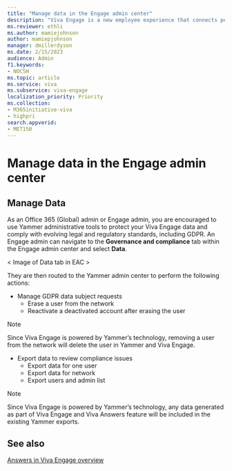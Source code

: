 ```yaml
---
title: "Manage data in the Engage admin center"
description: "Viva Engage is a new employee experience that connects people across the company—wherever and whenever they work—so that everyone is included and engaged."
ms.reviewer: ethli
ms.author: mamiejohnson
author: mamiepjohnson
manager: dmillerdyson
ms.date: 2/15/2023
audience: Admin
f1.keywords:
- NOCSH
ms.topic: article
ms.service: viva
ms.subservice: viva-engage
localization_priority: Priority
ms.collection:  
- M365initiative-viva
- highpri
search.appverid:
- MET150
---
```


# Manage data in the Engage admin center

## Manage Data 
As an Office 365 (Global) admin or Engage admin, you are encouraged to use Yammer administrative tools to protect your Viva Engage data and comply with evolving legal and regulatory standards, including GDPR. An Engage admin can navigate to the **Governance and compliance** tab within the Engage admin center and select **Data**. 

< Image of Data tab in EAC >

They are then routed to the Yammer admin center to perform the following actions:

- Manage GDPR data subject requests 
    - Erase a user from the network 
    - Reactivate a deactivated account after erasing the user 

>[!NOTE]
> Since Viva Engage is powered by Yammer’s technology, removing a user from the network will delete the user in Yammer and Viva Engage. 

- Export data to review compliance issues 
    - Export data for one user 
    - Export data for network 
    - Export users and admin list 

>[!NOTE]
> Since Viva Engage is powered by Yammer’s technology, any data generated as part of Viva Engage and Viva Answers feature will be included in the existing Yammer exports.

## See also 
[Answers in Viva Engage overview](https://support.microsoft.com/en-us/topic/getting-started-with-microsoft-viva-engage-729f9fce-3aa6-4478-888c-a1543918c284)
